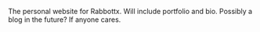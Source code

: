The personal website for Rabbottx. Will include portfolio and bio. Possibly a blog in the future? If anyone cares.
